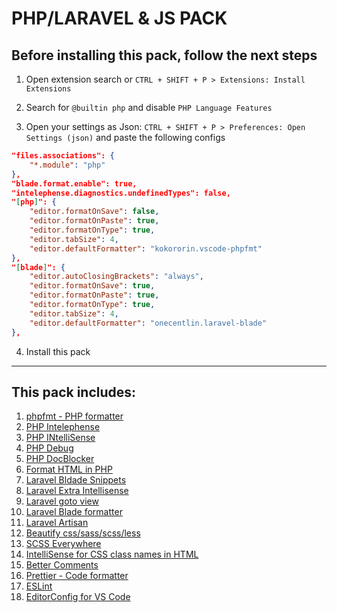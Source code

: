 # PHP/LARAVEL & JS PACK

## Before installing this pack, follow the next steps

1. Open extension search or `CTRL + SHIFT + P > Extensions: Install Extensions`

2. Search for `@builtin php` and disable `PHP Language Features`

3. Open your settings as Json: `CTRL + SHIFT + P > Preferences: Open Settings (json)` and paste the following configs

```json
"files.associations": { 
	"*.module": "php" 
},
"blade.format.enable": true,
"intelephense.diagnostics.undefinedTypes": false,
"[php]": {
    "editor.formatOnSave": false,
    "editor.formatOnPaste": true,
    "editor.formatOnType": true,
    "editor.tabSize": 4,
    "editor.defaultFormatter": "kokororin.vscode-phpfmt"
},
"[blade]": {
    "editor.autoClosingBrackets": "always",
    "editor.formatOnSave": true,
    "editor.formatOnPaste": true,
    "editor.formatOnType": true,
    "editor.tabSize": 4,
    "editor.defaultFormatter": "onecentlin.laravel-blade"
},
```
4. Install this pack

---

## This pack includes:

1. [phpfmt - PHP formatter](https://marketplace.visualstudio.com/items?itemName=kokororin.vscode-phpfmt)
2. [PHP Intelephense](https://marketplace.visualstudio.com/items?itemName=bmewburn.vscode-intelephense-client)
3. [PHP INtelliSense](https://marketplace.visualstudio.com/items?itemName=felixfbecker.php-intellisense)
4. [PHP Debug](https://marketplace.visualstudio.com/items?itemName=felixfbecker.php-debug)
5. [PHP DocBlocker](https://marketplace.visualstudio.com/items?itemName=neilbrayfield.php-docblocker)
6. [Format HTML in PHP](https://marketplace.visualstudio.com/items?itemName=rifi2k.format-html-in-php)
7. [Laravel Bldade Snippets](https://marketplace.visualstudio.com/items?itemName=onecentlin.laravel-blade)
8. [Laravel Extra Intellisense](https://marketplace.visualstudio.com/items?itemName=amiralizadeh9480.laravel-extra-intellisense)
9. [Laravel goto view](https://marketplace.visualstudio.com/items?itemName=codingyu.laravel-goto-view)
10. [Laravel Blade formatter](https://marketplace.visualstudio.com/items?itemName=shufo.vscode-blade-formatter)
11. [Laravel Artisan](https://marketplace.visualstudio.com/items?itemName=ryannaddy.laravel-artisan)
12. [Beautify css/sass/scss/less](https://marketplace.visualstudio.com/items?itemName=michelemelluso.code-beautifier)
13. [SCSS Everywhere](https://marketplace.visualstudio.com/items?itemName=gencer.html-slim-scss-css-class-completion)
14. [IntelliSense for CSS class names in HTML](https://marketplace.visualstudio.com/items?itemName=zignd.html-css-class-completion)
15. [Better Comments](https://marketplace.visualstudio.com/items?itemName=aaron-bond.better-comments)
16. [Prettier - Code formatter](https://marketplace.visualstudio.com/items?itemName=sbenp.prettier-vscode)
17. [ESLint](https://marketplace.visualstudio.com/items?itemName=dbaeumer.vscode-eslint)
18. [EditorConfig for VS Code](https://marketplace.visualstudio.com/items?itemName=editorconfig.editorconfig)
